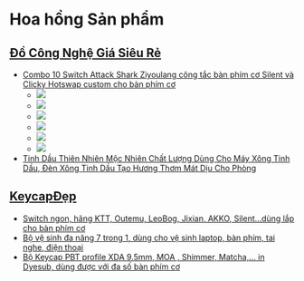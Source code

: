 # Hoa hồng Sản phẩm

## [Đồ Công Nghệ Giá Siêu Rẻ](https://shopee.vn/shopvinhnguyen)
- [Combo 10 Switch Attack Shark Ziyoulang công tắc bàn phím cơ Silent và Clicky Hotswap custom cho bàn phím cơ](https://shope.ee/nHP34jm1)
  - ![](https://down-vn.img.susercontent.com/file/vn-11134207-7qukw-lkbx91qxa8q075)
  - ![](https://down-vn.img.susercontent.com/file/vn-11134207-7qukw-lkbx91qxbnagff)
  - ![](https://down-vn.img.susercontent.com/file/vn-11134207-7qukw-lkbx91qxd1uw73)
  - ![](https://down-vn.img.susercontent.com/file/vn-11134207-7qukw-lkbx91qxegfc42)
  - ![](https://down-vn.img.susercontent.com/file/vn-11134207-7qukw-lkbx91qxfuzs80)
  - ![](https://down-vn.img.susercontent.com/file/vn-11134207-7qukw-lkbx91qxio4ob9)
- [Tinh Dầu Thiên Nhiên Mộc Nhiên Chất Lượng Dùng Cho Máy Xông Tinh Dầu, Đèn Xông Tinh Dầu Tạo Hương Thơm Mát Dịu Cho Phòng](https://shope.ee/20YLnfHYQv)

## [KeycapĐẹp](https://shopee.vn/keycapdep)
- [Switch ngon, hãng KTT, Outemu, LeoBog, Jixian, AKKO, Silent...dùng lắp cho bàn phím cơ](https://shope.ee/30Qt3uQWZC)
- [Bộ vệ sinh đa năng 7 trong 1, dùng cho vệ sinh laptop, bàn phím, tai nghe, điện thoại](https://shope.ee/LQ7uLBwpJ)
- [Bộ Keycap PBT profile XDA 9.5mm, MOA , Shimmer, Matcha,... in Dyesub, dùng được với đa số bàn phím cơ](https://shope.ee/3L3jUEZN3g)